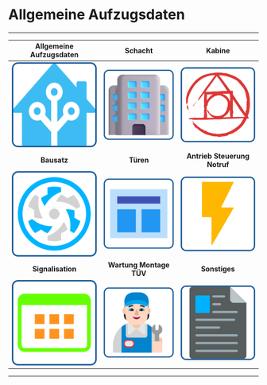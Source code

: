 # Allgemeine Aufzugsdaten

---
| **Allgemeine Aufzugsdaten** | **Schacht** | **Kabine** |
|:--:|:--:|:--:|
| ![image](/LiftDataManager/Docs/HelpImages/image157.png)|![image](/LiftDataManager/Docs/HelpImages/image158.png)|![image](/LiftDataManager/Docs/HelpImages/image159.png)|   
| **Bausatz** | **Türen** | **Antrieb Steuerung Notruf** |  
| ![image](/LiftDataManager/Docs/HelpImages/image160.png)|![image](/LiftDataManager/Docs/HelpImages/image161.png)|![image](/LiftDataManager/Docs/HelpImages/image162.png)|  
| **Signalisation** | **Wartung Montage TÜV** | **Sonstiges** |  
| ![image](/LiftDataManager/Docs/HelpImages/image163.png)|![image](/LiftDataManager/Docs/HelpImages/image164.png)|![image](/LiftDataManager/Docs/HelpImages/image165.png)|  
---
[//]: # (Tags: Aufzugsdaten | Allgemeine | Schacht  | Kabine | Bausatz | Türen | Antrieb | Steuerung | Notruf | Signalisation | Wartung | Montage | TÜV | Sonstiges)  
